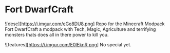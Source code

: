 # Fort DwarfCraft

![desc][https://i.imgur.com/eGe8DU8.png]
Repo for the Minecraft Modpack Fort DwarfCraft a modpack with Tech, Magic, Agriculture and terrifying monsters thats does all in there power to kill you.

![features][https://i.imgur.com/E0lEknR.png]
No special yet.
